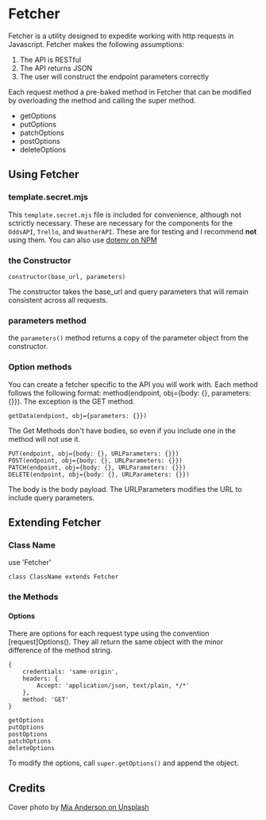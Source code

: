 
# Fetcher

Fetcher is a utility designed to expedite working with http requests in Javascript. Fetcher makes the following assumptions:

1. The API is RESTful
1. The API returns JSON
1. The user will construct the endpoint parameters correctly

Each request method a pre-baked method in Fetcher that can be modified by overloading the method and calling the super method.

- getOptions
- putOptions
- patchOptions
- postOptions
- deleteOptions

## Using Fetcher

### template.secret.mjs

This `template.secret.mjs` file is included for convenience, although not sctrictly necessary. These are necessary for the components for the `OddsAPI`, `Trello`, and `WeatherAPI`. These are for testing and I recommend **not** using them. You can also use [dotenv on NPM](https://www.npmjs.com/package/dotenv)

### the Constructor

```
constructor(base_url, parameters)
```

The constructor takes the base_url and query parameters that will remain consistent across all requests. 

### parameters method

the `parameters()` method returns a copy of the parameter object from the constructor. 

### Option methods

You can create a fetcher specific to the API you will work with. Each method follows the following format: method(endpoint, obj={body: {}, parameters: {}}). The exception is the GET method.

```
getData(endpiont, obj={parameters: {}})
```

The Get Methods don't have bodies, so even if you include one in the method will not use it.

```
PUT(endpoint, obj={body: {}, URLParameters: {}})
POST(endpoint, obj={body: {}, URLParameters: {}})
PATCH(endpoint, obj={body: {}, URLParameters: {}})
DELETE(endpoint, obj={body: {}, URLParameters: {}})
```

The body is the body payload. The URLParameters modifies the URL to include query parameters.

## Extending Fetcher

### Class Name

use 'Fetcher'

```
class ClassName extends Fetcher
```

### the Methods

#### Options

There are options for each request type using the convention [request]Options(). They all return the same object with the minor difference of the method string.

```
{
    credentials: 'same-origin',
    headers: {
        Accept: 'application/json, text/plain, */*'
    },
    method: 'GET'
}
```

```
getOptions
putOptions
postOptions
patchOptions
deleteOptions
```

To modify the options, call `super.getOptions()` and append the object.

## Credits

Cover photo by [Mia Anderson on Unsplash](https://unsplash.com/photos/brown-long-coated-small-dog-Jnc-eF01ADg?utm_content=creditCopyText&utm_medium=referral&utm_source=unsplash)
